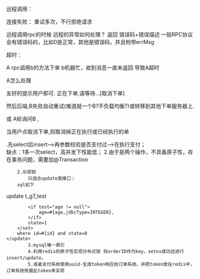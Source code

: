 远程调用：

连接失败： 重试多次，不行拒绝请求



远程调用rpc的时候 远程的异常如何处理？
返回 错误码+错误描述 一般RPC协议会有错误码的，比如0是正常，其他是错误码，并且附带errMsg



超时：

A rpc调用b的方法下单   b机器忙，收到消息一直未返回  导致A超时



A怎么处理

友好的提示用户即可. 正在下单,请等待...[取消下单]

然后后端,B失败自动重试(难道就一个B?不负载均衡?)或转移到其他下单服务器上.

或 A轮询问B ,

当用户点取消下单,则取消掉正在执行或已经执行的单

.先select后insert——>再参数校验是否支付过——>在执行支付；  
			 缺点：1多一次select，高并发下性能低；
			 			2.由于是两个操作，不具备原子性，存在事务问题，需要加@Transaction	 						

		2.乐观锁
			只适合update类接口；
		sql如下

 <update id="updateByLock"  parameterType="com.example.demo.dal.domain.User">
        update t_g7_test
        <set>
         
            <if test="age != null">
                age=#{age,jdbcType=INTEGER},
            </if>
            state=1
        </set>
        where id=#{id} and state=0
    </update>
    		3.mysql唯一索引	
    		4.利用redis的原子性实现分布式锁 将orderID作为key，setnx成功这进行insert/update，
    		5.或者支付系统使用uuid-生成token响应给订单系统，并把token放在redis中，订单系统依据此token来实现